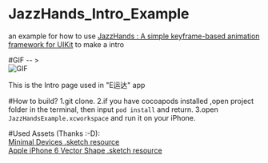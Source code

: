 # JazzHands_Intro_Example  
an example for how to use [JazzHands : A simple keyframe-based animation framework for UIKit](https://github.com/IFTTT/JazzHands) to make a intro  

#GIF -- >   
![GIF](https://github.com/JustinFincher/JazzHands_Intro_Example/blob/master/Example.gif)  

This is the Intro page used in "E运达" app

#How to build?
1.git clone.
2.if you have cocoapods installed ,open project folder in the terminal, then input `pod install` and return.
3.open `JazzHandsExample.xcworkspace` and run it on your iPhone.

#Used Assets (Thanks :-D):  
[Minimal Devices .sketch resource](http://www.sketchappsources.com/free-source/1012-minimal-lines-device-icons-sketch-freebie-resource.html)    
[Apple iPhone 6 Vector Shape .sketch resource](http://www.sketchappsources.com/free-source/844-apple-iphone6-vector-shape-sketch-freebie-resource.html)
